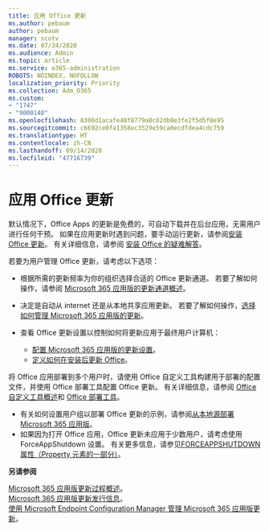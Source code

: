 ```yaml
---
title: 应用 Office 更新
ms.author: pebaum
author: pebaum
manager: scotv
ms.date: 07/24/2020
ms.audience: Admin
ms.topic: article
ms.service: o365-administration
ROBOTS: NOINDEX, NOFOLLOW
localization_priority: Priority
ms.collection: Adm_O365
ms.custom:
- "1747"
- "9000140"
ms.openlocfilehash: 8306d1acafe48f8779a8c02db8e3fe2f5d5f0e95
ms.sourcegitcommit: c6692ce0fa1358ec3529e59ca0ecdfdea4cdc759
ms.translationtype: HT
ms.contentlocale: zh-CN
ms.lasthandoff: 09/14/2020
ms.locfileid: "47716739"
---
```

# <a name="apply-updates-for-office-apps"></a>应用 Office 更新

默认情况下，Office Apps 的更新是免费的，可自动下载并在后台应用，无需用户进行任何干预。 如果在应用更新时遇到问题，要手动运行更新，请参阅[安装 Office 更新](https://support.office.com/article/install-office-updates-2ab296f3-7f03-43a2-8e50-46de917611c5)。 有关详细信息，请参阅 [安装 Office 的疑难解答](https://support.microsoft.com/office/troubleshoot-installing-office-35ff2def-e0b2-4dac-9784-4cf212c1f6c2?ui=en-us&rs=en-us&ad=us#O365Plans=signinorgid)。

若要为用户管理 Office 更新，请考虑以下选项：

- 根据所需的更新频率为你的组织选择合适的 Office 更新通道。 若要了解如何操作，请参阅 [Microsoft 365 应用版的更新通道概述](https://docs.microsoft.com/deployoffice/overview-of-update-channels-for-office-365-proplus)。

- 决定是自动从 internet 还是从本地共享应用更新。 若要了解如何操作，[选择如何管理 Microsoft 365 应用版的更新](https://docs.microsoft.com/deployoffice/choose-how-to-manage-updates-to-office-365-proplus)。

- 查看 Office 更新设置以控制如何将更新应用于最终用户计算机：

    - [配置 Microsoft 365 应用版的更新设置](https://docs.microsoft.com/deployoffice/configure-update-settings-for-office-365-proplus)。
    - [定义如何在安装后更新 Office](https://docs.microsoft.com/deployoffice/configuration-options-for-the-office-2016-deployment-tool#updates-element)。

将 Office 应用部署到多个用户时，请使用 Office 自定义工具构建用于部署的配置文件，并使用 Office 部署工具配置 Office 更新。 有关详细信息，请参阅 [Office 自定义工具概述](https://docs.microsoft.com/DeployOffice/overview-of-the-office-customization-tool-for-click-to-run)和 [Office 部署工具](https://go.microsoft.com/fwlink/p/?LinkID=626065)。

- 有关如何设置用户组以部署 Office 更新的示例，请参阅[从本地源部署 Microsoft 365 应用版](https://docs.microsoft.com/deployoffice/deploy-office-365-proplus-from-a-local-source)。
-   如果因为打开 Office 应用，Office 更新未应用于少数用户，请考虑使用 ForceAppShutdown 设置。 有关更多信息，请参见[FORCEAPPSHUTDOWN 属性（Property 元素的一部分）](https://docs.microsoft.com/deployoffice/configuration-options-for-the-office-2016-deployment-tool#forceappshutdown-property-part-of-property-element)。 

**另请参阅**

[Microsoft 365 应用版更新过程概述](https://docs.microsoft.com/deployoffice/overview-of-the-update-process-for-office-365-proplus)。  
[Microsoft 365 应用版更新发行信息](https://docs.microsoft.com/officeupdates/release-notes-office365-proplus)。  
[使用 Microsoft Endpoint Configuration Manager 管理 Microsoft 365 应用版更新](https://docs.microsoft.com/deployoffice/manage-updates-to-office-365-proplus-with-system-center-configuration-manager)。  
